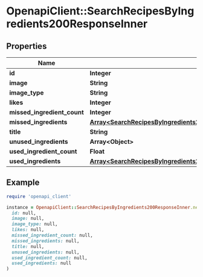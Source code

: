 # OpenapiClient::SearchRecipesByIngredients200ResponseInner

## Properties

| Name | Type | Description | Notes |
| ---- | ---- | ----------- | ----- |
| **id** | **Integer** |  |  |
| **image** | **String** |  |  |
| **image_type** | **String** |  |  |
| **likes** | **Integer** |  |  |
| **missed_ingredient_count** | **Integer** |  |  |
| **missed_ingredients** | [**Array&lt;SearchRecipesByIngredients200ResponseInnerMissedIngredientsInner&gt;**](SearchRecipesByIngredients200ResponseInnerMissedIngredientsInner.md) |  |  |
| **title** | **String** |  |  |
| **unused_ingredients** | **Array&lt;Object&gt;** |  |  |
| **used_ingredient_count** | **Float** |  |  |
| **used_ingredients** | [**Array&lt;SearchRecipesByIngredients200ResponseInnerMissedIngredientsInner&gt;**](SearchRecipesByIngredients200ResponseInnerMissedIngredientsInner.md) |  |  |

## Example

```ruby
require 'openapi_client'

instance = OpenapiClient::SearchRecipesByIngredients200ResponseInner.new(
  id: null,
  image: null,
  image_type: null,
  likes: null,
  missed_ingredient_count: null,
  missed_ingredients: null,
  title: null,
  unused_ingredients: null,
  used_ingredient_count: null,
  used_ingredients: null
)
```

